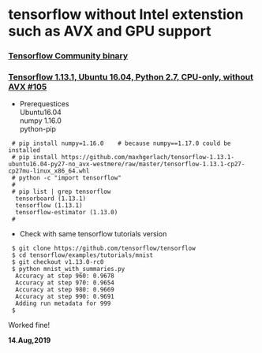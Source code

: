 # tensorflow without Intel extenstion such as AVX and GPU support  

### [Tensorflow Community binary](https://github.com/yaroslavvb/tensorflow-community-wheels/issues)  

### [Tensorflow 1.13.1, Ubuntu 16.04, Python 2.7, CPU-only, without AVX #105](https://github.com/yaroslavvb/tensorflow-community-wheels/issues/105)  

- Prerequestices  
Ubuntu16.04  
numpy 1.16.0  
python-pip  

```
 # pip install numpy=1.16.0    # because numpy==1.17.0 could be installed
 # pip install https://github.com/maxhgerlach/tensorflow-1.13.1-ubuntu16.04-py27-no_avx-westmere/raw/master/tensorflow-1.13.1-cp27-cp27mu-linux_x86_64.whl
 # python -c "import tensorflow"
 #
 # pip list | grep tensorflow
  tensorboard (1.13.1)
  tensorflow (1.13.1)
  tensorflow-estimator (1.13.0)
 #
```

- Check with same tensorflow tutorials version  

```
 $ git clone https://github.com/tensorflow/tensorflow
 $ cd tensorflow/examples/tutorials/mnist
 $ git checkout v1.13.0-rc0
 $ python mnist_with_summaries.py
  Accuracy at step 960: 0.9678
  Accuracy at step 970: 0.9654
  Accuracy at step 980: 0.9669
  Accuracy at step 990: 0.9691
  Adding run metadata for 999
 $
```
 Worked fine!  
 
**14.Aug,2019**  
